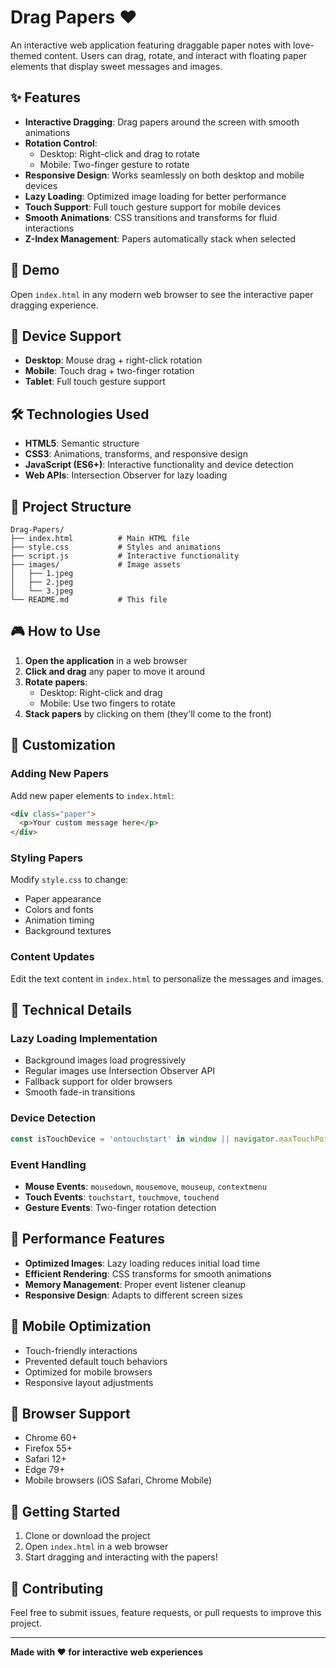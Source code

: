 # Drag Papers ❤️

An interactive web application featuring draggable paper notes with love-themed content. Users can drag, rotate, and interact with floating paper elements that display sweet messages and images.

## ✨ Features

- **Interactive Dragging**: Drag papers around the screen with smooth animations
- **Rotation Control**: 
  - Desktop: Right-click and drag to rotate
  - Mobile: Two-finger gesture to rotate
- **Responsive Design**: Works seamlessly on both desktop and mobile devices
- **Lazy Loading**: Optimized image loading for better performance
- **Touch Support**: Full touch gesture support for mobile devices
- **Smooth Animations**: CSS transitions and transforms for fluid interactions
- **Z-Index Management**: Papers automatically stack when selected

## 🚀 Demo

Open `index.html` in any modern web browser to see the interactive paper dragging experience.

## 📱 Device Support

- **Desktop**: Mouse drag + right-click rotation
- **Mobile**: Touch drag + two-finger rotation
- **Tablet**: Full touch gesture support

## 🛠️ Technologies Used

- **HTML5**: Semantic structure
- **CSS3**: Animations, transforms, and responsive design
- **JavaScript (ES6+)**: Interactive functionality and device detection
- **Web APIs**: Intersection Observer for lazy loading

## 📁 Project Structure

```
Drag-Papers/
├── index.html          # Main HTML file
├── style.css           # Styles and animations
├── script.js           # Interactive functionality
├── images/             # Image assets
│   ├── 1.jpeg
│   ├── 2.jpeg
│   └── 3.jpeg
└── README.md           # This file
```

## 🎮 How to Use

1. **Open the application** in a web browser
2. **Click and drag** any paper to move it around
3. **Rotate papers**:
   - Desktop: Right-click and drag
   - Mobile: Use two fingers to rotate
4. **Stack papers** by clicking on them (they'll come to the front)

## 🎨 Customization

### Adding New Papers

Add new paper elements to `index.html`:

```html
<div class="paper">
  <p>Your custom message here</p>
</div>
```

### Styling Papers

Modify `style.css` to change:
- Paper appearance
- Colors and fonts
- Animation timing
- Background textures

### Content Updates

Edit the text content in `index.html` to personalize the messages and images.

## 🔧 Technical Details

### Lazy Loading Implementation

- Background images load progressively
- Regular images use Intersection Observer API
- Fallback support for older browsers
- Smooth fade-in transitions

### Device Detection

```javascript
const isTouchDevice = 'ontouchstart' in window || navigator.maxTouchPoints > 0;
```

### Event Handling

- **Mouse Events**: `mousedown`, `mousemove`, `mouseup`, `contextmenu`
- **Touch Events**: `touchstart`, `touchmove`, `touchend`
- **Gesture Events**: Two-finger rotation detection

## 🌟 Performance Features

- **Optimized Images**: Lazy loading reduces initial load time
- **Efficient Rendering**: CSS transforms for smooth animations
- **Memory Management**: Proper event listener cleanup
- **Responsive Design**: Adapts to different screen sizes

## 📱 Mobile Optimization

- Touch-friendly interactions
- Prevented default touch behaviors
- Optimized for mobile browsers
- Responsive layout adjustments

## 🎯 Browser Support

- Chrome 60+
- Firefox 55+
- Safari 12+
- Edge 79+
- Mobile browsers (iOS Safari, Chrome Mobile)

## 🚀 Getting Started

1. Clone or download the project
2. Open `index.html` in a web browser
3. Start dragging and interacting with the papers!


## 🤝 Contributing

Feel free to submit issues, feature requests, or pull requests to improve this project.

---

**Made with ❤️ for interactive web experiences**
